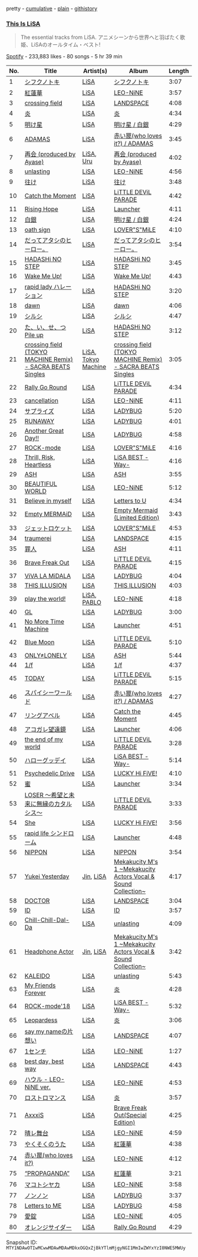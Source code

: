 pretty - [cumulative](/playlists/cumulative/37i9dQZF1DX01AtpaIYjQE.md) - [plain](/playlists/plain/37i9dQZF1DX01AtpaIYjQE) - [githistory](https://github.githistory.xyz/mackorone/spotify-playlist-archive/blob/main/playlists/plain/37i9dQZF1DX01AtpaIYjQE)

### [This Is LiSA](https://open.spotify.com/playlist/37i9dQZF1DX01AtpaIYjQE)

> The essential tracks from LiSA\. アニメシーンから世界へと羽ばたく歌姫、LiSAのオールタイム・ベスト!

[Spotify](https://open.spotify.com/user/spotify) - 233,883 likes - 80 songs - 5 hr 39 min

| No. | Title | Artist(s) | Album | Length |
|---|---|---|---|---|
| 1 | [シフクノトキ](https://open.spotify.com/track/7FzX5GkPTLk2kaniCxtKay) | [LiSA](https://open.spotify.com/artist/0blbVefuxOGltDBa00dspv) | [シフクノトキ](https://open.spotify.com/album/7C0Ik3cBBtji352WqL4sGj) | 3:07 |
| 2 | [紅蓮華](https://open.spotify.com/track/0qMip0B2D4ePEjBJvAtYre) | [LiSA](https://open.spotify.com/artist/0blbVefuxOGltDBa00dspv) | [LEO\-NiNE](https://open.spotify.com/album/6qi56zXbhq7PU5lvzWNXIO) | 3:57 |
| 3 | [crossing field](https://open.spotify.com/track/4BvuZVf9KyBN3QiPfeI9hw) | [LiSA](https://open.spotify.com/artist/0blbVefuxOGltDBa00dspv) | [LANDSPACE](https://open.spotify.com/album/5HFUxDJPT23Q2VN32WPi3c) | 4:08 |
| 4 | [炎](https://open.spotify.com/track/08c9t8xZCZt7lVVTNeXpzn) | [LiSA](https://open.spotify.com/artist/0blbVefuxOGltDBa00dspv) | [炎](https://open.spotify.com/album/2SUuio93gdAHC9BCZPr7bm) | 4:34 |
| 5 | [明け星](https://open.spotify.com/track/60iYkEAcSpAFcsjRrgTlrc) | [LiSA](https://open.spotify.com/artist/0blbVefuxOGltDBa00dspv) | [明け星 / 白銀](https://open.spotify.com/album/0Tucjk9hYUvIDUtsLw5DeV) | 4:29 |
| 6 | [ADAMAS](https://open.spotify.com/track/6RpBs7BsS9oiHKtzJXsMOS) | [LiSA](https://open.spotify.com/artist/0blbVefuxOGltDBa00dspv) | [赤い罠\(who loves it?\) / ADAMAS](https://open.spotify.com/album/0FzOLNWpmK69dCGZ5AVjKo) | 3:45 |
| 7 | [再会 \(produced by Ayase\)](https://open.spotify.com/track/52IsIvHidofM9JMjw78Jyz) | [LiSA](https://open.spotify.com/artist/0blbVefuxOGltDBa00dspv), [Uru](https://open.spotify.com/artist/6le80R1opKnTlP4o3KvA2k) | [再会 \(produced by Ayase\)](https://open.spotify.com/album/5E725MGo2fLSl5Q6CYKevf) | 4:02 |
| 8 | [unlasting](https://open.spotify.com/track/3SlQVRQAgsc6ac6UBM9dIk) | [LiSA](https://open.spotify.com/artist/0blbVefuxOGltDBa00dspv) | [LEO\-NiNE](https://open.spotify.com/album/6qi56zXbhq7PU5lvzWNXIO) | 4:56 |
| 9 | [往け](https://open.spotify.com/track/4cDm9C5jhBiIyYxVhQmMwB) | [LiSA](https://open.spotify.com/artist/0blbVefuxOGltDBa00dspv) | [往け](https://open.spotify.com/album/3zQM46m2V0bUGFeCNA0evx) | 3:48 |
| 10 | [Catch the Moment](https://open.spotify.com/track/6vRkYTrWDzzVrZTqBJFR0u) | [LiSA](https://open.spotify.com/artist/0blbVefuxOGltDBa00dspv) | [LiTTLE DEViL PARADE](https://open.spotify.com/album/4HWWaor0tTxicWj06jDh0P) | 4:42 |
| 11 | [Rising Hope](https://open.spotify.com/track/7LqQO6uWQHDEue1ejeUVhF) | [LiSA](https://open.spotify.com/artist/0blbVefuxOGltDBa00dspv) | [Launcher](https://open.spotify.com/album/2sOcX6ibN1k7TbWeXh8uIs) | 4:11 |
| 12 | [白銀](https://open.spotify.com/track/2N1pcj1jkiRtDjpMwo0k4H) | [LiSA](https://open.spotify.com/artist/0blbVefuxOGltDBa00dspv) | [明け星 / 白銀](https://open.spotify.com/album/0Tucjk9hYUvIDUtsLw5DeV) | 4:24 |
| 13 | [oath sign](https://open.spotify.com/track/4WRoLfCYJ4sLMhXgQJnI2N) | [LiSA](https://open.spotify.com/artist/0blbVefuxOGltDBa00dspv) | [LOVER"S"MiLE](https://open.spotify.com/album/7hUK1JeViZx1M2lkgS3vPG) | 4:10 |
| 14 | [だってアタシのヒーロー。](https://open.spotify.com/track/45UI1yzA7vjkWHoAUZ8nGp) | [LiSA](https://open.spotify.com/artist/0blbVefuxOGltDBa00dspv) | [だってアタシのヒーロー。](https://open.spotify.com/album/6RIrlLnU6kxuBnYXQVg25m) | 3:54 |
| 15 | [HADASHi NO STEP](https://open.spotify.com/track/7fABbNU3MdFKJxj3FTZysn) | [LiSA](https://open.spotify.com/artist/0blbVefuxOGltDBa00dspv) | [HADASHi NO STEP](https://open.spotify.com/album/4xyRzR05k9WWz5CmO99GLN) | 3:45 |
| 16 | [Wake Me Up!](https://open.spotify.com/track/2AqHEeNCiY2Xq0E4YlCDWd) | [LiSA](https://open.spotify.com/artist/0blbVefuxOGltDBa00dspv) | [Wake Me Up!](https://open.spotify.com/album/73Sxwha7hL9gcl4GXyXCyH) | 4:43 |
| 17 | [rapid lady ハレーション](https://open.spotify.com/track/4bJoYXbL2tf8LkdOWBF1Uh) | [LiSA](https://open.spotify.com/artist/0blbVefuxOGltDBa00dspv) | [HADASHi NO STEP](https://open.spotify.com/album/4xyRzR05k9WWz5CmO99GLN) | 3:20 |
| 18 | [dawn](https://open.spotify.com/track/1IRwNWiB2aDEoSdUgjJmay) | [LiSA](https://open.spotify.com/artist/0blbVefuxOGltDBa00dspv) | [dawn](https://open.spotify.com/album/5rV3ABHl2JMQeR1U1fiXRh) | 4:06 |
| 19 | [シルシ](https://open.spotify.com/track/2HYXGZkEv3m7RXuvFMKuU6) | [LiSA](https://open.spotify.com/artist/0blbVefuxOGltDBa00dspv) | [シルシ](https://open.spotify.com/album/6ax1NxmL4JCXn1GmzfWwJT) | 4:47 |
| 20 | [た、い、せ、つ Pile up](https://open.spotify.com/track/6w43lhKdOEFvom2GMFte9D) | [LiSA](https://open.spotify.com/artist/0blbVefuxOGltDBa00dspv) | [HADASHi NO STEP](https://open.spotify.com/album/4xyRzR05k9WWz5CmO99GLN) | 3:12 |
| 21 | [crossing field \(TOKYO MACHINE Remix\) \- SACRA BEATS Singles](https://open.spotify.com/track/36XW0rkpuZ3Fn5WFgYUdT3) | [LiSA](https://open.spotify.com/artist/0blbVefuxOGltDBa00dspv), [Tokyo Machine](https://open.spotify.com/artist/3bwENxqj9nhaAI3fsAwmv9) | [crossing field \(TOKYO MACHINE Remix\) \- SACRA BEATS Singles](https://open.spotify.com/album/6psY9i0aa5qFiY1v7QdJdt) | 3:05 |
| 22 | [Rally Go Round](https://open.spotify.com/track/2kuitZwspuGShsNYXx5Zvp) | [LiSA](https://open.spotify.com/artist/0blbVefuxOGltDBa00dspv) | [LiTTLE DEViL PARADE](https://open.spotify.com/album/4HWWaor0tTxicWj06jDh0P) | 4:34 |
| 23 | [cancellation](https://open.spotify.com/track/2PaBbS561Wft9NqEz1lSvE) | [LiSA](https://open.spotify.com/artist/0blbVefuxOGltDBa00dspv) | [LEO\-NiNE](https://open.spotify.com/album/6qi56zXbhq7PU5lvzWNXIO) | 4:11 |
| 24 | [サプライズ](https://open.spotify.com/track/7KcbHvGRuenSSreBWXBd78) | [LiSA](https://open.spotify.com/artist/0blbVefuxOGltDBa00dspv) | [LADYBUG](https://open.spotify.com/album/1X7vvwD3illZKuq4lhZJqB) | 5:20 |
| 25 | [RUNAWAY](https://open.spotify.com/track/3A6IVD2ONUmlRqjol8uDt3) | [LiSA](https://open.spotify.com/artist/0blbVefuxOGltDBa00dspv) | [LADYBUG](https://open.spotify.com/album/1X7vvwD3illZKuq4lhZJqB) | 4:01 |
| 26 | [Another Great Day!!](https://open.spotify.com/track/04wHEljnaPozbpkyoRPNkU) | [LiSA](https://open.spotify.com/artist/0blbVefuxOGltDBa00dspv) | [LADYBUG](https://open.spotify.com/album/1X7vvwD3illZKuq4lhZJqB) | 4:58 |
| 27 | [ROCK\-mode](https://open.spotify.com/track/3pvwavXxyhx7lIBdYY5Mjq) | [LiSA](https://open.spotify.com/artist/0blbVefuxOGltDBa00dspv) | [LOVER"S"MiLE](https://open.spotify.com/album/7hUK1JeViZx1M2lkgS3vPG) | 4:16 |
| 28 | [Thrill, Risk, Heartless](https://open.spotify.com/track/5gf9xFlRXntw7hl3BBAeNp) | [LiSA](https://open.spotify.com/artist/0blbVefuxOGltDBa00dspv) | [LiSA BEST \-Way\-](https://open.spotify.com/album/6qkTX2PnlQkbKnnSWmROls) | 4:16 |
| 29 | [ASH](https://open.spotify.com/track/6zxywTNOcgQ4jRWe1qDtSC) | [LiSA](https://open.spotify.com/artist/0blbVefuxOGltDBa00dspv) | [ASH](https://open.spotify.com/album/0TAZXk1bXxW0Da0mukfzE3) | 3:55 |
| 30 | [BEAUTIFUL WORLD](https://open.spotify.com/track/4bKewsiRpYgAX7IV201coC) | [LiSA](https://open.spotify.com/artist/0blbVefuxOGltDBa00dspv) | [LEO\-NiNE](https://open.spotify.com/album/6qi56zXbhq7PU5lvzWNXIO) | 5:12 |
| 31 | [Believe in myself](https://open.spotify.com/track/1cls46C2JdaGNMO9wBs7dm) | [LiSA](https://open.spotify.com/artist/0blbVefuxOGltDBa00dspv) | [Letters to U](https://open.spotify.com/album/4ATTPvYUUlWFj4f4UDfCXZ) | 4:34 |
| 32 | [Empty MERMAiD](https://open.spotify.com/track/7f8xZdUZNe5GqQjYlGAAAw) | [LiSA](https://open.spotify.com/artist/0blbVefuxOGltDBa00dspv) | [Empty Mermaid \(Limited Edition\)](https://open.spotify.com/album/1ei01xvuPdiMnu58DsvNup) | 3:43 |
| 33 | [ジェットロケット](https://open.spotify.com/track/7qhndu9caI7FUlfmKORIOD) | [LiSA](https://open.spotify.com/artist/0blbVefuxOGltDBa00dspv) | [LOVER"S"MiLE](https://open.spotify.com/album/7hUK1JeViZx1M2lkgS3vPG) | 4:53 |
| 34 | [traumerei](https://open.spotify.com/track/24GwFhh1ByRhPuCBrTQhlW) | [LiSA](https://open.spotify.com/artist/0blbVefuxOGltDBa00dspv) | [LANDSPACE](https://open.spotify.com/album/5HFUxDJPT23Q2VN32WPi3c) | 4:15 |
| 35 | [罪人](https://open.spotify.com/track/6sX28h4bshzPlm6TBBAJT2) | [LiSA](https://open.spotify.com/artist/0blbVefuxOGltDBa00dspv) | [ASH](https://open.spotify.com/album/0pSP1RWLlGZPFEeU6an064) | 4:11 |
| 36 | [Brave Freak Out](https://open.spotify.com/track/42R9a3jhROy4sgZdKkc7WT) | [LiSA](https://open.spotify.com/artist/0blbVefuxOGltDBa00dspv) | [LiTTLE DEViL PARADE](https://open.spotify.com/album/4HWWaor0tTxicWj06jDh0P) | 4:15 |
| 37 | [ViVA LA MiDALA](https://open.spotify.com/track/2dDNJswbpRBIIN1LNf7nv7) | [LiSA](https://open.spotify.com/artist/0blbVefuxOGltDBa00dspv) | [LADYBUG](https://open.spotify.com/album/1X7vvwD3illZKuq4lhZJqB) | 4:04 |
| 38 | [THIS ILLUSION](https://open.spotify.com/track/1OrzZdwIwqM7KSoks6Fqjp) | [LiSA](https://open.spotify.com/artist/0blbVefuxOGltDBa00dspv) | [THIS ILLUSION](https://open.spotify.com/album/4qeTC56RAFoYqlyLy5zSER) | 4:03 |
| 39 | [play the world!](https://open.spotify.com/track/4M9x9R9Ar89CFatJwMbkrf) | [LiSA](https://open.spotify.com/artist/0blbVefuxOGltDBa00dspv), [PABLO](https://open.spotify.com/artist/395Le6nBY9v6viVKGYAIYw) | [LEO\-NiNE](https://open.spotify.com/album/6qi56zXbhq7PU5lvzWNXIO) | 4:18 |
| 40 | [GL](https://open.spotify.com/track/6ehNNmlPGa1MlG1RyhT0I8) | [LiSA](https://open.spotify.com/artist/0blbVefuxOGltDBa00dspv) | [LADYBUG](https://open.spotify.com/album/1X7vvwD3illZKuq4lhZJqB) | 3:00 |
| 41 | [No More Time Machine](https://open.spotify.com/track/3w87wrXLQsUSEaqVpp7aLQ) | [LiSA](https://open.spotify.com/artist/0blbVefuxOGltDBa00dspv) | [Launcher](https://open.spotify.com/album/2sOcX6ibN1k7TbWeXh8uIs) | 4:51 |
| 42 | [Blue Moon](https://open.spotify.com/track/1wmnvhWsCExZlHsoDXmGQm) | [LiSA](https://open.spotify.com/artist/0blbVefuxOGltDBa00dspv) | [LiTTLE DEViL PARADE](https://open.spotify.com/album/4HWWaor0tTxicWj06jDh0P) | 5:10 |
| 43 | [ONLY≠LONELY](https://open.spotify.com/track/3KcO2PEtLUuqkkENwr9cJi) | [LiSA](https://open.spotify.com/artist/0blbVefuxOGltDBa00dspv) | [ASH](https://open.spotify.com/album/0pSP1RWLlGZPFEeU6an064) | 5:44 |
| 44 | [1/f](https://open.spotify.com/track/3OWvbjhox2ZWLoxnDYs6Pr) | [LiSA](https://open.spotify.com/artist/0blbVefuxOGltDBa00dspv) | [1/f](https://open.spotify.com/album/4iQU72ceAzBEXxxGqFs7Gg) | 4:37 |
| 45 | [TODAY](https://open.spotify.com/track/0ayKkdLj0UpYmE7iIWMZOX) | [LiSA](https://open.spotify.com/artist/0blbVefuxOGltDBa00dspv) | [LiTTLE DEViL PARADE](https://open.spotify.com/album/4HWWaor0tTxicWj06jDh0P) | 5:15 |
| 46 | [スパイシーワールド](https://open.spotify.com/track/2YPgTLvqDJgaUtjmhd99lA) | [LiSA](https://open.spotify.com/artist/0blbVefuxOGltDBa00dspv) | [赤い罠\(who loves it?\) / ADAMAS](https://open.spotify.com/album/0FzOLNWpmK69dCGZ5AVjKo) | 4:27 |
| 47 | [リングアベル](https://open.spotify.com/track/1PfPiEZ093M5oxinl5TAoO) | [LiSA](https://open.spotify.com/artist/0blbVefuxOGltDBa00dspv) | [Catch the Moment](https://open.spotify.com/album/5mr96wuap8SvgVr9YnfUry) | 4:45 |
| 48 | [アコガレ望遠鏡](https://open.spotify.com/track/48Uziue1CfEWHQdwKJHfd5) | [LiSA](https://open.spotify.com/artist/0blbVefuxOGltDBa00dspv) | [Launcher](https://open.spotify.com/album/2sOcX6ibN1k7TbWeXh8uIs) | 4:06 |
| 49 | [the end of my world](https://open.spotify.com/track/4OIm5aOUAcYoflfcIomBE9) | [LiSA](https://open.spotify.com/artist/0blbVefuxOGltDBa00dspv) | [LiTTLE DEViL PARADE](https://open.spotify.com/album/4HWWaor0tTxicWj06jDh0P) | 3:28 |
| 50 | [ハローグッデイ](https://open.spotify.com/track/2HeoW34oznLWvuH3q43alB) | [LiSA](https://open.spotify.com/artist/0blbVefuxOGltDBa00dspv) | [LiSA BEST \-Way\-](https://open.spotify.com/album/6qkTX2PnlQkbKnnSWmROls) | 5:14 |
| 51 | [Psychedelic Drive](https://open.spotify.com/track/4G5RbWAUcfhoxqaZgVRzGg) | [LiSA](https://open.spotify.com/artist/0blbVefuxOGltDBa00dspv) | [LUCKY Hi FiVE!](https://open.spotify.com/album/3S391tsVADLxhClJzt4tSU) | 4:10 |
| 52 | [蜜](https://open.spotify.com/track/4SEABLYUzWSKINFxffXeUm) | [LiSA](https://open.spotify.com/artist/0blbVefuxOGltDBa00dspv) | [Launcher](https://open.spotify.com/album/2sOcX6ibN1k7TbWeXh8uIs) | 3:34 |
| 53 | [LOSER 〜希望と未来に無縁のカタルシス〜](https://open.spotify.com/track/19oxNwvgRjYGXy99f1UytF) | [LiSA](https://open.spotify.com/artist/0blbVefuxOGltDBa00dspv) | [LiTTLE DEViL PARADE](https://open.spotify.com/album/4HWWaor0tTxicWj06jDh0P) | 3:33 |
| 54 | [She](https://open.spotify.com/track/37UGr8DOvzrYaETJQnzumX) | [LiSA](https://open.spotify.com/artist/0blbVefuxOGltDBa00dspv) | [LUCKY Hi FiVE!](https://open.spotify.com/album/3S391tsVADLxhClJzt4tSU) | 3:56 |
| 55 | [rapid life シンドローム](https://open.spotify.com/track/0Kmd9fVw0Mz6PgKHJCvraP) | [LiSA](https://open.spotify.com/artist/0blbVefuxOGltDBa00dspv) | [Launcher](https://open.spotify.com/album/2sOcX6ibN1k7TbWeXh8uIs) | 4:48 |
| 56 | [NIPPON](https://open.spotify.com/track/3UA7HWjmBmxvUyD3aYQtJA) | [LiSA](https://open.spotify.com/artist/0blbVefuxOGltDBa00dspv) | [NIPPON](https://open.spotify.com/album/4dws8S6PhSBMGMf8VLgqK4) | 3:54 |
| 57 | [Yukei Yesterday](https://open.spotify.com/track/23fiEpw0tVpRdu7z5zyvoc) | [Jin](https://open.spotify.com/artist/7to1UlTpu40h7CpjRPkGqA), [LiSA](https://open.spotify.com/artist/0blbVefuxOGltDBa00dspv) | [Mekakucity M's 1 \~Mekakucity Actors Vocal & Sound Collection\~](https://open.spotify.com/album/3h997MmMOM3Sdtb9MzEKVm) | 4:17 |
| 58 | [DOCTOR](https://open.spotify.com/track/5UXfC09ZN5Vj1Rm1wckSHh) | [LiSA](https://open.spotify.com/artist/0blbVefuxOGltDBa00dspv) | [LANDSPACE](https://open.spotify.com/album/5HFUxDJPT23Q2VN32WPi3c) | 3:04 |
| 59 | [ID](https://open.spotify.com/track/3x0zJwdD01pkq5LllSVhVi) | [LiSA](https://open.spotify.com/artist/0blbVefuxOGltDBa00dspv) | [ID](https://open.spotify.com/album/1Wg6kbpJN59inEM3D3vImx) | 3:57 |
| 60 | [Chill\-Chill\-Dal\-Da](https://open.spotify.com/track/47q35YjW1eAAFVigFNL5YO) | [LiSA](https://open.spotify.com/artist/0blbVefuxOGltDBa00dspv) | [unlasting](https://open.spotify.com/album/7jfP5sIqy7L3NB082no1uM) | 4:09 |
| 61 | [Headphone Actor](https://open.spotify.com/track/56VTCRO6gYrpICBibMKr7R) | [Jin](https://open.spotify.com/artist/7to1UlTpu40h7CpjRPkGqA), [LiSA](https://open.spotify.com/artist/0blbVefuxOGltDBa00dspv) | [Mekakucity M's 1 \~Mekakucity Actors Vocal & Sound Collection\~](https://open.spotify.com/album/3h997MmMOM3Sdtb9MzEKVm) | 3:42 |
| 62 | [KALEIDO](https://open.spotify.com/track/2YX9lTo4bT3C0OXwXSWPqu) | [LiSA](https://open.spotify.com/artist/0blbVefuxOGltDBa00dspv) | [unlasting](https://open.spotify.com/album/7jfP5sIqy7L3NB082no1uM) | 5:43 |
| 63 | [My Friends Forever](https://open.spotify.com/track/6TsO4aiYxf6jpDfjKGjOyM) | [LiSA](https://open.spotify.com/artist/0blbVefuxOGltDBa00dspv) | [炎](https://open.spotify.com/album/2SUuio93gdAHC9BCZPr7bm) | 4:28 |
| 64 | [ROCK\-mode'18](https://open.spotify.com/track/09P7lVrMpXQzRIX5RnvPbZ) | [LiSA](https://open.spotify.com/artist/0blbVefuxOGltDBa00dspv) | [LiSA BEST \-Way\-](https://open.spotify.com/album/6qkTX2PnlQkbKnnSWmROls) | 5:32 |
| 65 | [Leopardess](https://open.spotify.com/track/0F2wTr49CvXXgcCq7d2UmK) | [LiSA](https://open.spotify.com/artist/0blbVefuxOGltDBa00dspv) | [炎](https://open.spotify.com/album/2SUuio93gdAHC9BCZPr7bm) | 3:06 |
| 66 | [say my nameの片想い](https://open.spotify.com/track/3VCNGorhyDctdlJ6QLYGtI) | [LiSA](https://open.spotify.com/artist/0blbVefuxOGltDBa00dspv) | [LANDSPACE](https://open.spotify.com/album/5HFUxDJPT23Q2VN32WPi3c) | 4:07 |
| 67 | [1センチ](https://open.spotify.com/track/1UpTXz33U2cZzpGhaKaXzo) | [LiSA](https://open.spotify.com/artist/0blbVefuxOGltDBa00dspv) | [LEO\-NiNE](https://open.spotify.com/album/6qi56zXbhq7PU5lvzWNXIO) | 1:27 |
| 68 | [best day, best way](https://open.spotify.com/track/3I8fdUwweMlXyv0AvYCoU9) | [LiSA](https://open.spotify.com/artist/0blbVefuxOGltDBa00dspv) | [LANDSPACE](https://open.spotify.com/album/5HFUxDJPT23Q2VN32WPi3c) | 4:43 |
| 69 | [ハウル \- LEO\-NiNE ver.](https://open.spotify.com/track/6hIoBUG5amkusKDaJAmoVO) | [LiSA](https://open.spotify.com/artist/0blbVefuxOGltDBa00dspv) | [LEO\-NiNE](https://open.spotify.com/album/6qi56zXbhq7PU5lvzWNXIO) | 4:53 |
| 70 | [ロストロマンス](https://open.spotify.com/track/3lfpnhiO6whPEdBM6O9Sdr) | [LiSA](https://open.spotify.com/artist/0blbVefuxOGltDBa00dspv) | [炎](https://open.spotify.com/album/2SUuio93gdAHC9BCZPr7bm) | 3:57 |
| 71 | [AxxxiS](https://open.spotify.com/track/7DVD1MBmD4JKAUOqu2aDsK) | [LiSA](https://open.spotify.com/artist/0blbVefuxOGltDBa00dspv) | [Brave Freak Out\(Special Edition\)](https://open.spotify.com/album/5T4l0yWA4cEuKq7I4Pkm3Q) | 4:25 |
| 72 | [晴レ舞台](https://open.spotify.com/track/6Tcl3oxCmscox51Kpp1vcy) | [LiSA](https://open.spotify.com/artist/0blbVefuxOGltDBa00dspv) | [LEO\-NiNE](https://open.spotify.com/album/6qi56zXbhq7PU5lvzWNXIO) | 4:59 |
| 73 | [やくそくのうた](https://open.spotify.com/track/0qOeDONIVc5h9AiZAVp8yo) | [LiSA](https://open.spotify.com/artist/0blbVefuxOGltDBa00dspv) | [紅蓮華](https://open.spotify.com/album/03dTdtI7lVRiD2D3D9R4Be) | 4:38 |
| 74 | [赤い罠\(who loves it?\)](https://open.spotify.com/track/0Mu4Yoh1DxMdn24tovjU76) | [LiSA](https://open.spotify.com/artist/0blbVefuxOGltDBa00dspv) | [LEO\-NiNE](https://open.spotify.com/album/6qi56zXbhq7PU5lvzWNXIO) | 4:12 |
| 75 | [“PROPAGANDA”](https://open.spotify.com/track/5XAmuo3yRsBwd1EqkFkeTE) | [LiSA](https://open.spotify.com/artist/0blbVefuxOGltDBa00dspv) | [紅蓮華](https://open.spotify.com/album/03dTdtI7lVRiD2D3D9R4Be) | 3:21 |
| 76 | [マコトシヤカ](https://open.spotify.com/track/2Tkn0WEYxylHggkNXg6iud) | [LiSA](https://open.spotify.com/artist/0blbVefuxOGltDBa00dspv) | [LEO\-NiNE](https://open.spotify.com/album/6qi56zXbhq7PU5lvzWNXIO) | 3:58 |
| 77 | [ノンノン](https://open.spotify.com/track/5798eKtdpVJudo6BOCWnfD) | [LiSA](https://open.spotify.com/artist/0blbVefuxOGltDBa00dspv) | [LADYBUG](https://open.spotify.com/album/1X7vvwD3illZKuq4lhZJqB) | 3:37 |
| 78 | [Letters to ME](https://open.spotify.com/track/7loQdbDwvMmkKsO5aAJj4O) | [LiSA](https://open.spotify.com/artist/0blbVefuxOGltDBa00dspv) | [LADYBUG](https://open.spotify.com/album/1X7vvwD3illZKuq4lhZJqB) | 4:58 |
| 79 | [愛錠](https://open.spotify.com/track/567GpcEdlzyrjzWh4vfRzX) | [LiSA](https://open.spotify.com/artist/0blbVefuxOGltDBa00dspv) | [LEO\-NiNE](https://open.spotify.com/album/6qi56zXbhq7PU5lvzWNXIO) | 4:05 |
| 80 | [オレンジサイダー](https://open.spotify.com/track/55EbssrpWwFpfeB9xqG6PP) | [LiSA](https://open.spotify.com/artist/0blbVefuxOGltDBa00dspv) | [Rally Go Round](https://open.spotify.com/album/4n2lzLEgGWKrEkBUn0HGrn) | 4:29 |

Snapshot ID: `MTY1NDAwOTIwMCwwMDAwMDAwMDkxOGQxZjBkYTlmMjgyNGI1MmIwZWYxYzI0NWE5MWUy`
